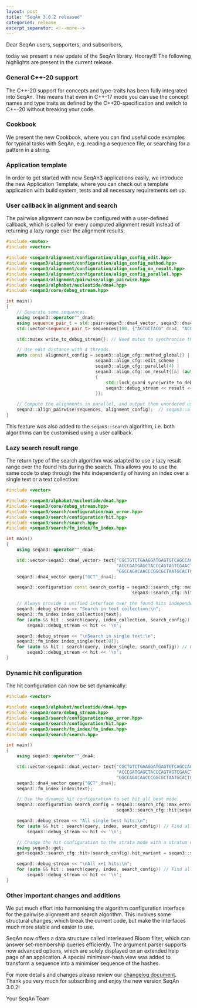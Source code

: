 ```yaml
---
layout: post
title: "SeqAn 3.0.2 released"
categories: release
excerpt_separator: <!--more-->
---
```


Dear SeqAn users, supporters, and subscribers,

today we present a new update of the SeqAn library. Hooray!!!
The following highlights are present in the current release.

<!--more-->

### General C++-20 support

The C++-20 support for concepts and type-traits has been fully integrated into SeqAn.
This means that even in C++-17 mode you can use the concept names and type traits as defined by the C++20-specification
and switch to C++-20 without breaking your code.

### Cookbook

We present the new Cookbook, where you can find useful
code examples for typical tasks with SeqAn, e.g. reading a sequence file, or searching for a pattern in a string.

### Application template
In order to get started with new SeqAn3 applications easily, we introduce the new
Application Template, where you can check out a template application with
build system, tests and all necessary requirements set up.

### User callback in alignment and search
The pairwise alignment can now be configured with a user-defined callback, which is called for every computed alignment
result instead of returning a lazy range over the alignment results:

```c++
#include <mutex>
#include <vector>

#include <seqan3/alignment/configuration/align_config_edit.hpp>
#include <seqan3/alignment/configuration/align_config_method.hpp>
#include <seqan3/alignment/configuration/align_config_on_result.hpp>
#include <seqan3/alignment/configuration/align_config_parallel.hpp>
#include <seqan3/alignment/pairwise/align_pairwise.hpp>
#include <seqan3/alphabet/nucleotide/dna4.hpp>
#include <seqan3/core/debug_stream.hpp>

int main()
{
    // Generate some sequences.
    using seqan3::operator""_dna4;
    using sequence_pair_t = std::pair<seqan3::dna4_vector, seqan3::dna4_vector>;
    std::vector<sequence_pair_t> sequences{100, {"AGTGCTACG"_dna4, "ACGTGCGACTAG"_dna4}};

    std::mutex write_to_debug_stream{}; // Need mutex to synchronise the output.

    // Use edit distance with 4 threads.
    auto const alignment_config = seqan3::align_cfg::method_global{} |
                                  seqan3::align_cfg::edit_scheme |
                                  seqan3::align_cfg::parallel{4} |
                                  seqan3::align_cfg::on_result{[&] (auto && result)
                                  {
                                      std::lock_guard sync{write_to_debug_stream}; // critical section
                                      seqan3::debug_stream << result << '\n';
                                  }};

    // Compute the alignments in parallel, and output them unordered using the callback (order is not deterministic).
    seqan3::align_pairwise(sequences, alignment_config);  // seqan3::align_pairwise is now declared void.
}
```

This feature was also added to the `seqan3::search` algorithm, i.e. both algorithms can be customised using a user callback.

### Lazy search result range

The return type of the search algorithm was adapted to use a lazy result range over the found hits during the
search. This allows you to use the same code to step through the hits independently of having an index over a single
text or a text collection:

```c++
#include <vector>

#include <seqan3/alphabet/nucleotide/dna4.hpp>
#include <seqan3/core/debug_stream.hpp>
#include <seqan3/search/configuration/max_error.hpp>
#include <seqan3/search/configuration/hit.hpp>
#include <seqan3/search/search.hpp>
#include <seqan3/search/fm_index/fm_index.hpp>

int main()
{
    using seqan3::operator""_dna4;

    std::vector<seqan3::dna4_vector> text{"CGCTGTCTGAAGGATGAGTGTCAGCCAGTGTA"_dna4,
                                          "ACCCGATGAGCTACCCAGTAGTCGAACTG"_dna4,
                                          "GGCCAGACAACCCGGCGCTAATGCACTCA"_dna4};
    seqan3::dna4_vector query{"GCT"_dna4};

    seqan3::configuration const search_config = seqan3::search_cfg::max_error_total{seqan3::search_cfg::error_count{1}} |
                                                seqan3::search_cfg::hit_all_best{};

    // Always provide a unified interface over the found hits independent of the index its text layout.
    seqan3::debug_stream << "Search in text collection:\n";
    seqan3::fm_index index_collection{text};
    for (auto && hit : search(query, index_collection, search_config)) // Over a text collection.
        seqan3::debug_stream << hit << '\n';

    seqan3::debug_stream << "\nSearch in single text:\n";
    seqan3::fm_index index_single{text[0]};
    for (auto && hit : search(query, index_single, search_config)) // Over a single text.
        seqan3::debug_stream << hit << '\n';
}
```

### Dynamic hit configuration
The hit configuration can now be set dynamically:

```c++
#include <vector>

#include <seqan3/alphabet/nucleotide/dna4.hpp>
#include <seqan3/core/debug_stream.hpp>
#include <seqan3/search/configuration/max_error.hpp>
#include <seqan3/search/configuration/hit.hpp>
#include <seqan3/search/fm_index/fm_index.hpp>
#include <seqan3/search/search.hpp>

int main()
{
    using seqan3::operator""_dna4;

    std::vector<seqan3::dna4_vector> text{"CGCTGTCTGAAGGATGAGTGTCAGCCAGTGTA"_dna4,
                                          "ACCCGATGAGCTACCCAGTAGTCGAACTG"_dna4,
                                          "GGCCAGACAACCCGGCGCTAATGCACTCA"_dna4};
    seqan3::dna4_vector query{"GCT"_dna4};
    seqan3::fm_index index{text};

    // Use the dynamic hit configuration to set hit_all_best mode.
    seqan3::configuration search_config = seqan3::search_cfg::max_error_total{seqan3::search_cfg::error_count{1}} |
                                          seqan3::search_cfg::hit{seqan3::search_cfg::hit_all_best{}};

    seqan3::debug_stream << "All single best hits:\n";
    for (auto && hit : search(query, index, search_config)) // Find all best hits:
        seqan3::debug_stream << hit << '\n';

    // Change the hit configuration to the strata mode with a stratum of 1.
    using seqan3::get;
    get<seqan3::search_cfg::hit>(search_config).hit_variant = seqan3::search_cfg::hit_strata{1};

    seqan3::debug_stream << "\nAll x+1 hits:\n";
    for (auto && hit : search(query, index, search_config)) // Find all strata hits.
        seqan3::debug_stream << hit << '\n';
}
```

### Other important changes and additions

We put much effort into harmonising the algorithm configuration interface for the pairwise alignment and
search algorithm. This involves some structural changes, which break the current code, but make the interfaces much more
stable and easier to use.

SeqAn now offers a data structure called interleaved Bloom filter, which can answer set-membership queries efficiently.
The argument parser supports now advanced options, which are solely displayed on an extended help page of an application.
A special minimiser-hash view was added to transform a sequence into a minimiser sequence of the hashes.

For more details and changes please review our [changelog document](https://docs.seqan.de/seqan/3.0.2/about_changelog.html).
Thank you very much for subscribing and enjoy the new version SeqAn 3.0.2!

Your SeqAn Team
